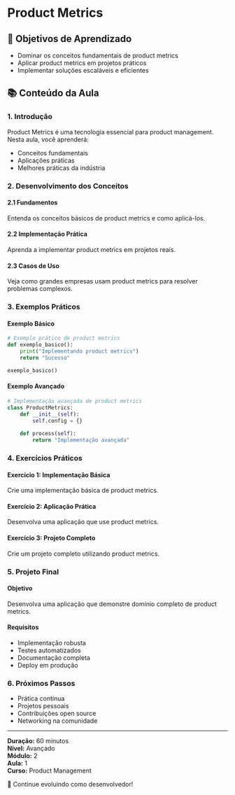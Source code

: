 # Product Metrics

## 🎯 Objetivos de Aprendizado
- Dominar os conceitos fundamentais de product metrics
- Aplicar product metrics em projetos práticos
- Implementar soluções escaláveis e eficientes

## 📚 Conteúdo da Aula

### 1. Introdução
Product Metrics é uma tecnologia essencial para product management. Nesta aula, você aprenderá:

- Conceitos fundamentais
- Aplicações práticas
- Melhores práticas da indústria

### 2. Desenvolvimento dos Conceitos

#### 2.1 Fundamentos
Entenda os conceitos básicos de product metrics e como aplicá-los.

#### 2.2 Implementação Prática
Aprenda a implementar product metrics em projetos reais.

#### 2.3 Casos de Uso
Veja como grandes empresas usam product metrics para resolver problemas complexos.

### 3. Exemplos Práticos

#### Exemplo Básico
```python
# Exemplo prático de product metrics
def exemplo_basico():
    print("Implementando product metrics")
    return "Sucesso"

exemplo_basico()
```

#### Exemplo Avançado
```python
# Implementação avançada de product metrics
class ProductMetrics:
    def __init__(self):
        self.config = {}
    
    def process(self):
        return "Implementação avançada"
```

### 4. Exercícios Práticos

#### Exercício 1: Implementação Básica
Crie uma implementação básica de product metrics.

#### Exercício 2: Aplicação Prática
Desenvolva uma aplicação que use product metrics.

#### Exercício 3: Projeto Completo
Crie um projeto completo utilizando product metrics.

### 5. Projeto Final

#### Objetivo
Desenvolva uma aplicação que demonstre domínio completo de product metrics.

#### Requisitos
- Implementação robusta
- Testes automatizados
- Documentação completa
- Deploy em produção

### 6. Próximos Passos

- Prática contínua
- Projetos pessoais
- Contribuições open source
- Networking na comunidade

---

**Duração:** 60 minutos  
**Nível:** Avançado  
**Módulo:** 2  
**Aula:** 1  
**Curso:** Product Management

🎉 Continue evoluindo como desenvolvedor!
